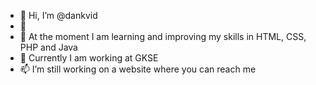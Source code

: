 - 👋 Hi, I’m @dankvid
- 👀 
- 🌱 At the moment I am learning and improving my skills in HTML, CSS, PHP and Java
- 💞️ Currently I am working at GKSE
- 📫 I’m still working on a website where you can reach me 

<!---
dankvid/dankvid is a ✨ special ✨ repository because its `README.md` (this file) appears on your GitHub profile.
You can click the Preview link to take a look at your changes.
--->
